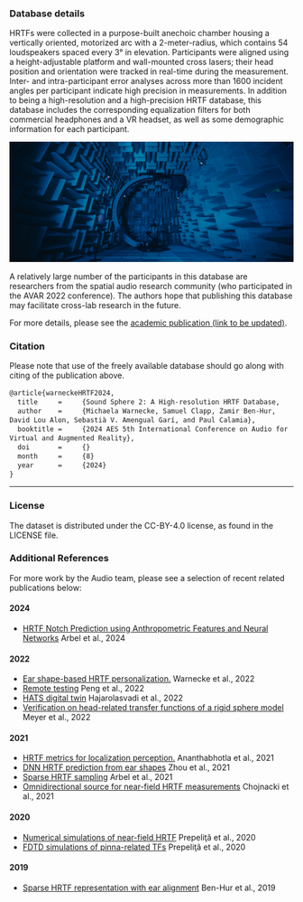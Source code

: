 ### Database details


HRTFs were collected in a purpose-built anechoic chamber housing a vertically oriented, motorized arc with a 2-meter-radius, which contains 54 loudspeakers spaced every 3° in elevation. Participants were aligned using a height-adjustable platform and wall-mounted cross lasers; their head position and orientation were tracked in real-time during the measurement. Inter- and intra-participant error analyses across more than 1600 incident angles per participant indicate high precision in measurements. In addition to being a high-resolution and a high-precision HRTF database, this database includes the corresponding equalization filters for both commercial headphones and a VR headset, as well as some demographic information for each participant. 

![image tag](FRL-Research-Audio-Anechoic-Chamber-2.webp)

A relatively large number of the participants in this database are researchers from the spatial audio research community (who participated in the AVAR 2022 conference). The authors hope that publishing this database may facilitate cross-lab research in the future.

For more details, please see the [academic publication (link to be updated)](https://www.scholear.google.com).


### Citation
Please note that use of the freely available database should go along with citing of the publication above. 

```
@article{warneckeHRTF2024,
  title     =     {Sound Sphere 2: A High-resolution HRTF Database,
  author    =     {Michaela Warnecke, Samuel Clapp, Zamir Ben-Hur, David Lou Alon, Sebastià V. Amengual Garí, and Paul Calamia},
  booktitle =     {2024 AES 5th International Conference on Audio for Virtual and Augmented Reality},
  doi       =     {}
  month     =     {8}
  year      =     {2024}
}
```


---

### License

The dataset is distributed under the CC-BY-4.0 license, as found in the LICENSE file.

### Additional References

For more work by the Audio team, please see a selection of recent related publications below:  


#### 2024
- [HRTF Notch Prediction using Anthropometric Features and Neural Networks](https://ieeexplore.ieee.org/abstract/document/10447610) Arbel et al., 2024

#### 2022
- [Ear shape-based HRTF personalization.](https://www.aes.org/e-lib/browse.cfm?elib=21873) Warnecke et al., 2022
- [Remote testing](https://asa.scitation.org/doi/full/10.1121/10.0010422) Peng et al., 2022
- [HATS digital twin](http://www.aes.org/e-lib/browse.cfm?elib=21855) Hajarolasvadi et al., 2022
- [Verification on head-related transfer functions of a rigid sphere model](https://doi.org/10.1121/10.0011736) Meyer et al., 2022

#### 2021
- [HRTF metrics for localization perception.](https://asa.scitation.org/doi/full/10.1121/10.0003983)  Ananthabhotla et al., 2021
- [DNN HRTF prediction from ear shapes](https://research.facebook.com/publications/on-the-predictability-of-hrtfs-from-ear-shapes-using-deep-networks/) Zhou et al., 2021
- [Sparse HRTF sampling](https://research.facebook.com/publications/sparse-head-related-transfer-function-representation-with-spatial-aliasing-cancellation/) Arbel et al., 2021
- [Omnidirectional source for near-field HRTF measurements](https://research.facebook.com/publications/full-range-omnidirectional-sound-source-for-near-field-head-related-transfer-functions-measurement/) Chojnacki et al., 2021

#### 2020
- [Numerical simulations of near-field HRTF](https://research.facebook.com/publications/numerical-simulations-of-near-field-head-related-transfer-functions-magnitude-verification-and-validation-with-laser-spark-sources/) Prepeliţă et al., 2020
- [FDTD simulations of pinna-related TFs](https://research.facebook.com/publications/pinna-related-transfer-functions-and-lossless-wave-equation-using-finite-difference-methods-validation-with-measurements/) Prepeliţă et al., 2020

#### 2019
- [Sparse HRTF representation with ear alignment](https://research.facebook.com/publications/efficient-representation-and-sparse-sampling-of-head-related-transfer-functions-using-phase-correction-based-on-ear-alignment/) Ben-Hur et al., 2019





